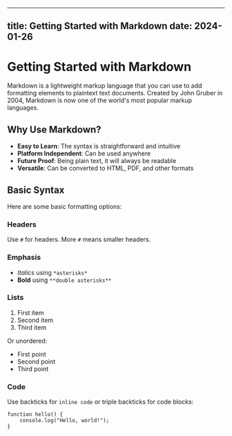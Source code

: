  ---
title: Getting Started with Markdown
date: 2024-01-26
---

# Getting Started with Markdown

Markdown is a lightweight markup language that you can use to add formatting elements to plaintext text documents. Created by John Gruber in 2004, Markdown is now one of the world's most popular markup languages.

## Why Use Markdown?

- **Easy to Learn**: The syntax is straightforward and intuitive
- **Platform Independent**: Can be used anywhere
- **Future Proof**: Being plain text, it will always be readable
- **Versatile**: Can be converted to HTML, PDF, and other formats

## Basic Syntax

Here are some basic formatting options:

### Headers

Use `#` for headers. More `#` means smaller headers.

### Emphasis

- *Italics* using `*asterisks*`
- **Bold** using `**double asterisks**`

### Lists

1. First item
2. Second item
3. Third item

Or unordered:

- First point
- Second point
- Third point

### Code

Use backticks for `inline code` or triple backticks for code blocks:

```
function hello() {
    console.log("Hello, world!");
}
```
